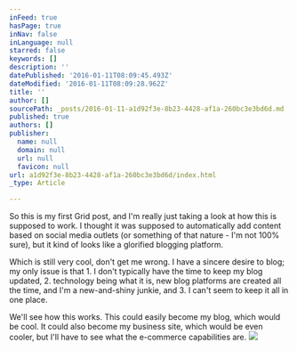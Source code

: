 ```yaml
---
inFeed: true
hasPage: true
inNav: false
inLanguage: null
starred: false
keywords: []
description: ''
datePublished: '2016-01-11T08:09:45.493Z'
dateModified: '2016-01-11T08:09:28.962Z'
title: ''
author: []
sourcePath: _posts/2016-01-11-a1d92f3e-8b23-4428-af1a-260bc3e3bd6d.md
published: true
authors: []
publisher:
  name: null
  domain: null
  url: null
  favicon: null
url: a1d92f3e-8b23-4428-af1a-260bc3e3bd6d/index.html
_type: Article

---
```

So this is my first Grid post, and I'm really just taking a look at how this is supposed to work. I thought it was supposed to automatically add content based on social media outlets (or something of that nature - I'm not 100% sure), but it kind of looks like a glorified blogging platform.

Which is still very cool, don't get me wrong. I have a sincere desire to blog; my only issue is that 1\. I don't typically have the time to keep my blog updated, 2\. technology being what it is, new blog platforms are created all the time, and I'm a new-and-shiny junkie, and 3\. I can't seem to keep it all in one place.

We'll see how this works. This could easily become my blog, which would be cool. It could also become my business site, which would be even cooler, but I'll have to see what the e-commerce capabilities are.
![](https://the-grid-user-content.s3-us-west-2.amazonaws.com/8ce13765-01f2-4950-b811-8a7eeb700d78.jpg)